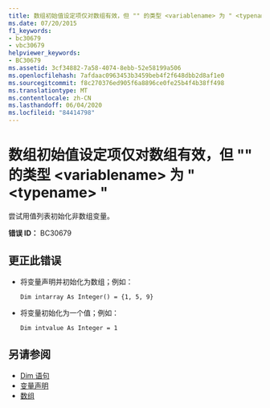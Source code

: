 ```yaml
---
title: 数组初始值设定项仅对数组有效，但 "" 的类型 <variablename> 为 " <typename> "
ms.date: 07/20/2015
f1_keywords:
- bc30679
- vbc30679
helpviewer_keywords:
- BC30679
ms.assetid: 3cf34882-7a58-4074-8ebb-52e58199a506
ms.openlocfilehash: 7afdaac0963453b3459beb4f2f648dbb2d8af1e0
ms.sourcegitcommit: f8c270376ed905f6a8896ce0fe25b4f4b38ff498
ms.translationtype: MT
ms.contentlocale: zh-CN
ms.lasthandoff: 06/04/2020
ms.locfileid: "84414798"
---
```

# <a name="array-initializers-are-valid-only-for-arrays-but-the-type-of-variablename-is-typename"></a>数组初始值设定项仅对数组有效，但 "" 的类型 \<variablename> 为 " \<typename> "
尝试用值列表初始化非数组变量。  
  
 **错误 ID：** BC30679  
  
## <a name="to-correct-this-error"></a>更正此错误  
  
- 将变量声明并初始化为数组；例如：  
  
     `Dim intarray As Integer() = {1, 5, 9}`  
  
- 将变量初始化为一个值；例如：  
  
     `Dim intvalue As Integer = 1`  
  
## <a name="see-also"></a>另请参阅

- [Dim 语句](../language-reference/statements/dim-statement.md)
- [变量声明](../programming-guide/language-features/variables/variable-declaration.md)
- [数组](../programming-guide/language-features/arrays/index.md)
